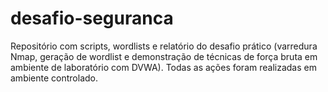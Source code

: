 # desafio-seguranca
Repositório com scripts, wordlists e relatório do desafio prático (varredura Nmap, geração de wordlist e demonstração de técnicas de força bruta em ambiente de laboratório com DVWA). Todas as ações foram realizadas em ambiente controlado.

